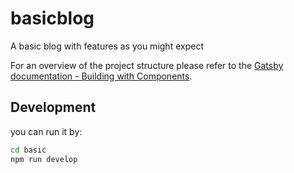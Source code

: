 # basicblog
A basic blog with features as you might expect

For an overview of the project structure please refer to the [Gatsby documentation - Building with Components](https://www.gatsbyjs.org/docs/building-with-components/).

## Development
you can run it by:
```sh
cd basic
npm run develop
```
